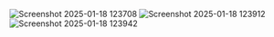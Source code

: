 ![Screenshot 2025-01-18 123708](https://github.com/user-attachments/assets/18e65f1a-07b4-455a-87c6-d751db123f7a)
![Screenshot 2025-01-18 123912](https://github.com/user-attachments/assets/30ff7dd0-5508-4f79-a310-a56c803318d6)
![Screenshot 2025-01-18 123942](https://github.com/user-attachments/assets/f67eb1f0-d93d-42a8-9a32-4b3ba5fdd42e)
